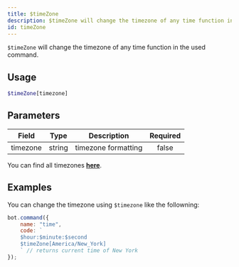 ```yaml
---
title: $timeZone
description: $timeZone will change the timezone of any time function in the used command.
id: timeZone
---
```


`$timeZone` will change the timezone of any time function in the used command.

## Usage

```php
$timeZone[timezone]
```

## Parameters

| Field     | Type     | Description                                                        | Required |
|-----------|----------|--------------------------------------------------------------------|:--------:|
| timezone    | string   | timezone formatting                                                         |   false   |

You can find all timezones __**[here](https://gist.githubusercontent.com/diogocapela/12c6617fc87607d11fd62d2a4f42b02a/raw/8b5abde6f9c7d5570df3a2aa22325d7d20a8b5d7/moment-js-timezones.txt)**__.

## Examples

You can change the timezone using `$timezone` like the followning:

```javascript
bot.command({
    name: "time",
    code: `
    $hour:$minute:$second
    $timeZone[America/New_York]
    ` // returns current time of New York
});
```